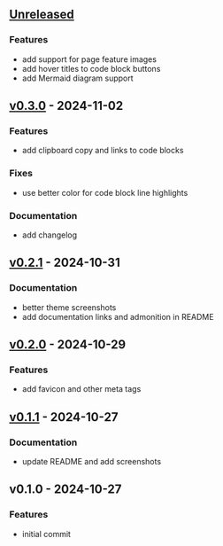 <a name="unreleased"></a>
## [Unreleased]

### Features
- add support for page feature images
- add hover titles to code block buttons
- add Mermaid diagram support


<a name="v0.3.0"></a>
## [v0.3.0] - 2024-11-02
### Features
- add clipboard copy and links to code blocks

### Fixes
- use better color for code block line highlights

### Documentation
- add changelog


<a name="v0.2.1"></a>
## [v0.2.1] - 2024-10-31
### Documentation
- better theme screenshots
- add documentation links and admonition in README


<a name="v0.2.0"></a>
## [v0.2.0] - 2024-10-29
### Features
- add favicon and other meta tags


<a name="v0.1.1"></a>
## [v0.1.1] - 2024-10-27
### Documentation
- update README and add screenshots


<a name="v0.1.0"></a>
## v0.1.0 - 2024-10-27
### Features
- initial commit


[Unreleased]: https://github.com/michenriksen/hugo-theme-til/compare/v0.3.0...HEAD
[v0.3.0]: https://github.com/michenriksen/hugo-theme-til/compare/v0.2.1...v0.3.0
[v0.2.1]: https://github.com/michenriksen/hugo-theme-til/compare/v0.2.0...v0.2.1
[v0.2.0]: https://github.com/michenriksen/hugo-theme-til/compare/v0.1.1...v0.2.0
[v0.1.1]: https://github.com/michenriksen/hugo-theme-til/compare/v0.1.0...v0.1.1
